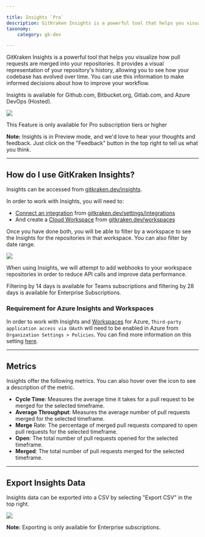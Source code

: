 ```yaml
---

title: Insights `Pro`
description: GitKraken Insights is a powerful tool that helps you visualize how pull requests are merged into your repositories.
taxonomy:
    category: gk-dev

---
```


GitKraken Insights is a powerful tool that helps you visualize how pull requests are merged into your repositories. It provides a visual representation of your repository's history, allowing you to see how your codebase has evolved over time. You can use this information to make informed decisions about how to improve your workflow.

Insights is available for Github.com, Bitbucket.org, Gitlab.com, and Azure DevOps (Hosted).

<img src="/wp-content/uploads/gkdev-insights.png" srcset="/wp-content/uploads/gkdev-insights@2x.png" class="img-bordered img-responsive center">

<div class='callout callout--warning'>
    <p>This Feature is only available for Pro subscription tiers or higher</p>
</div>

<div class='callout callout--warning'>
    <p>
        <strong>Note:</strong> Insights is in Preview mode, and we'd love to hear your thoughts and feedback. Just click on the "Feedback" button in the top right to tell us what you think.
    </p>
</div>

***

## How do I use GitKraken Insights?

Insights can be accessed from [gitkraken.dev/insights](https://gitkraken.dev/insights).

In order to work with Insights, you will need to:
* [Connect an integration](/gk-dev/gk-dev-integrations/) from [gitkraken.dev/settings/integrations](https://gitkraken.dev/settings/integrations)
* And create a [Cloud Workspace](/gk-dev/gk-dev-home/#workspaces) from [gitkraken.dev/workspaces](https://gitkraken.dev/workspaces)

Once you have done both, you will be able to filter by a workspace to see the Insights for the repositories in that workspace. You can also filter by date range.

<img src="/wp-content/uploads/gkdev-insights-filters.png" srcset="/wp-content/uploads/gkdev-insights-filters@2x.png" class="img-bordered img-responsive center">

<div class='callout callout--note'>
    <p>
        When using Insights, we will attempt to add webhooks to your workspace repositories in order to reduce API calls and improve data performance.
    </p>
    <p>
        Filtering by 14 days is available for Teams subscriptions and filtering by 28 days is available for Enterprise Subscriptions.
    </p> 
</div>

### Requirement for Azure Insights and Workspaces

In order to work with Insights and [Workspaces](/gk-dev/gk-dev-home/#workspaces) for Azure, `Third-party application access via OAuth` will need to be enabled in Azure from `Organization Settings > Policies`. You can find more information on this setting [here](https://learn.microsoft.com/en-us/azure/devops/organizations/accounts/change-application-access-policies?view=azure-devops).

***

## Metrics

Insights offer the following metrics. You can also hover over the <i class="fa-solid fa-circle-info"></i> icon to see a description of the metric.

* **Cycle Time**: Measures the average time it takes for a pull request to be merged for the selected timeframe.
* **Average Throughput**: Measures the average number of pull requests merged for the selected timeframe. 
* **Merge** Rate: The percentage of merged pull requests compared to open pull requests for the selected timeframe. 
* **Open**: The total number of pull requests opened for the selected timeframe.
* **Merged**: The total number of pull requests merged for the selected timeframe.

***

## Export Insights Data

Insights data can be exported into a CSV by selecting "Export CSV" in the top right. 

<img src="/wp-content/uploads/gkdev-insights-export.png" srcset="/wp-content/uploads/gkdev-insights-export@2x.png" class="img-bordered img-responsive center">

<div class='callout callout--note'>
    <p>
        <strong>Note:</strong> Exporting is only available for Enterprise subscriptions.
    </p>
</div>